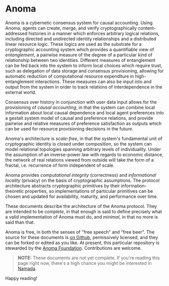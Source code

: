 # Anoma

Anoma is a cybernetic consensus system for causal accounting. Using Anoma, agents can create, merge, and verify cryptographically content-addressed histories in a manner which enforces arbitrary logical relations, including directed and undirected identity relationships and a distributed linear resource logic. These logics are used as the substrate for a cryptographic accounting system which provides a quantifiable view of _entanglement_, a pairwise measure of the degree of a particular kind of relationship between two identities. Different measures of entanglement can be fed back into the system to inform local choices which require trust, such as delegation of data storage and consensus provisioning, allowing for automatic reduction of computational resource expenditure in high-entanglement interactions. These measures can also be input into and output from the system in order to track relations of interdependence in the external world.

Consensus over history in conjunction with user data input allows for the provisioning of _causal accounting_, in that the system can combine local information about local causal dependence and local agent preferences into a gestalt system model of causal and preference relations, and provide pairwise and relative measures of preference satisfaction as outputs which can be used for resource provisioning decisions in the future. 

Anoma's architecture is _scale-free_, in that the system's fundamental unit of cryptographic identity is closed under composition, so the system can model relational topologies spanning arbitrary levels of individuality. Under the assumption of an inverse-power law with regards to economic distance, the network of real relations viewed from outside will take the form of a fractal, i.e. recurrence of form independent of scale.
 
Anoma provides _computational integrity_ (correctness) and _informational locality_ (privacy) on the basis of cryptographic assumptions. The protocol architecture abstracts cryptographic primitives by their information-theoretic properties, so implementations of particular primitives can be chosen and updated for availability, maturity, and performance over time.

These documents describe the architecture of the Anoma protocol. They are intended to be _complete_, in that enough is said to define precisely what a valid implementation of Anoma must do, and _minimal_, in that no more is said than that.

Anoma is free, in both the senses of "free speech" and "free beer". The source for these documents is [on Github](https://github.com/anoma/specs), permissively licensed, and they can be forked or edited as you like. At present, this particular repository is stewarded by the [Anoma Foundation](https://anoma.foundation/). Contributions are welcome.

> **NOTE:** These documents are not yet complete. If you're reading this page right now, there's a high chance you might be interested in [Namada](https://namada.net).

Happy reading!